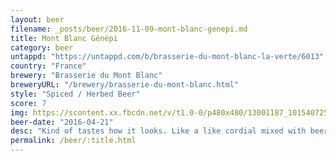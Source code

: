 ```yaml
---
layout: beer
filename: _posts/beer/2016-11-09-mont-blanc-genepi.md
title: Mont Blanc Génépi
category: beer
untappd: "https://untappd.com/b/brasserie-du-mont-blanc-la-verte/6013"
country: "France"
brewery: "Brasserie du Mont Blanc"
breweryURL: "/brewery/brasserie-du-mont-blanc.html"
style: "Spiced / Herbed Beer"
score: 7
img: https://scontent.xx.fbcdn.net/v/t1.0-0/p480x480/13001187_10154072541123745_7747103315223526141_n.jpg?oh=d612b268a8ee113d741b7e32fd99feaf&oe=59FD9228
beer-date: "2016-04-21"
desc: "Kind of tastes how it looks. Like a like cordial mixed with beer. The little bit of spice ties it together and makes for a nice sweet beer"
permalink: /beer/:title.html
---
```

